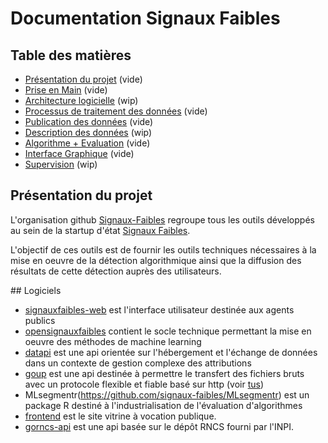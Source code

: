 # Documentation Signaux Faibles

## Table des matières
- [Présentation du projet](#présentation-du-projet) (vide)
- [Prise en Main](prise-en-main.md) (vide)
- [Architecture logicielle](architecture-logicielle.md) (wip)
- [Processus de traitement des données](processus-traitement-donnees.md) (vide)
- [Publication des données](processus-traitement-donnees.md) (vide)
- [Description des données](description-donnees.md) (wip)
- [Algorithme + Evaluation](algorithme-evaluation.md) (vide)
- [Interface Graphique](interface-graphique.md) (vide)
- [Supervision](supervision.md) (wip)

## Présentation du projet
L'organisation github [Signaux-Faibles](https://github.com/signaux-faibles/) regroupe tous les outils développés au sein de la startup d'état [Signaux Faibles](https://beta.gouv.fr/startups/signaux-faibles.html).

L'objectif de ces outils est de fournir les outils techniques nécessaires à la mise en oeuvre de la détection algorithmique ainsi que la diffusion des résultats de cette détection auprès des utilisateurs.

## Logiciels
- [signauxfaibles-web](https://github.com/signaux-faibles/signauxfaibles-web) est l'interface utilisateur destinée aux agents publics
- [opensignauxfaibles](https://github.com/signaux-faibles/opensignauxfaibles) contient le socle technique permettant la mise en oeuvre des méthodes de machine learning 
- [datapi](https://github.com/signaux-faibles/datapi) est une api orientée sur l'hébergement et l'échange de données dans un contexte de gestion complexe des attributions
- [goup](https://github.com/signaux-faibles/goup) est une api destinée à permettre le transfert des fichiers bruts avec un protocole flexible et fiable basé sur http (voir [tus](https://github.com/tus))
- MLsegmentr(https://github.com/signaux-faibles/MLsegmentr) est un package R destiné à l'industrialisation de l'évaluation d'algorithmes
- [frontend](https://github.com/signaux-faibles/frontend) est le site vitrine à vocation publique.
- [gorncs-api](https://github.com/signaux-faibles/gorncs-api) est une api basée sur le dépôt RNCS fourni par l'INPI.
